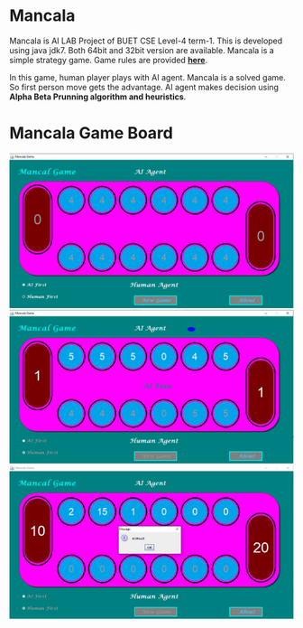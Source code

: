 # Mancala

Mancala is AI LAB Project of BUET CSE Level-4 term-1. This is developed using java jdk7. Both 64bit and 32bit version are available.
Mancala is a simple strategy game. Game rules are provided [**here**](https://en.wikipedia.org/wiki/Kalah).

In this game, human player plays with AI agent. Mancala is a solved game. So first person move gets the advantage. 
AI agent makes decision using **Alpha Beta Prunning algorithm and heuristics**.

# Mancala Game Board

![alt text](https://github.com/AhsanAli-buet/Mancala/blob/main/Screenshots/game_board_1.PNG?raw=true)
![alt text](https://github.com/AhsanAli-buet/Mancala/blob/main/Screenshots/game_board_2.PNG?raw=true)
![alt text](https://github.com/AhsanAli-buet/Mancala/blob/main/Screenshots/game_board_3.PNG?raw=true)
